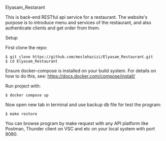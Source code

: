 Elyasam_Restarant

This is back-end RESTful api service for a restaurant. The website's purpose is to introduce menu and services of the restaurant, and also authenticate clients and get order from them.

Setup

First clone the repo:

  	$ git clone https://github.com/moslehazizi/Elyasam_Restaurant.git
	$ cd Elyasam_Restaurant

Ensure docker-compose is installed on your build system. For details on how to do this, see: https://docs.docker.com/compose/install/

Run project with:

  	$ docker compose up

Now open new tab in terminal and use backup db file for test the program:

  	$ make restore

You can browse program by make request with any API platform like Postman, Thunder client on VSC and etc on your local system with port 8080.
